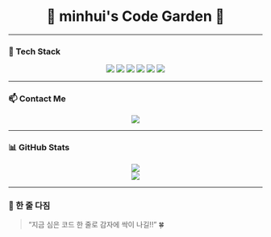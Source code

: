 <h1 align="center">🌸 minhui's Code Garden 🌿</h1>

---

### 🧰 Tech Stack

<p align="center">
  <img src="https://img.shields.io/badge/React- pastelblue?style=flat&logo=React&logoColor=61DAFB"/>
  <img src="https://img.shields.io/badge/Next.js- pastelgray?style=flat&logo=Next.js&logoColor=000000"/>
  <img src="https://img.shields.io/badge/TypeScript- pastelpurple?style=flat&logo=TypeScript&logoColor=3178C6"/>
  <img src="https://img.shields.io/badge/TailwindCSS- pastelgreen?style=flat&logo=TailwindCSS&logoColor=06B6D4"/>
  <img src="https://img.shields.io/badge/Figma- pastelpink?style=flat&logo=Figma&logoColor=F24E1E"/>
  <img src="https://img.shields.io/badge/GitHub- pastelgray?style=flat&logo=GitHub&logoColor=181717"/>
</p>

---

### 📫 Contact Me

<p align="center">
  <a href="mailto:your-email@gmail.com">
    <img src="https://img.shields.io/badge/Gmail-EA4335?style=flat&logo=Gmail&logoColor=white"/>
  </a>
</p>

---

### 📊 GitHub Stats

<p align="center">
  <img src="https://github-readme-stats.vercel.app/api?username==minhui-p&show_icons=true&theme=vue&hide_border=true&title_color=6b7280&icon_color=A7F3D0" />
  <br />
  <img src="https://github-readme-stats.vercel.app/api/top-langs/?username=minhui-p&layout=compact&theme=vue&hide_border=true&title_color=6b7280" />
</p>

---

### 🌱 한 줄 다짐

> “지금 심은 코드 한 줄로
> 감자에 싹이 나길!!” 🍀
